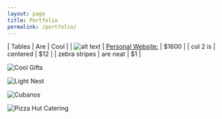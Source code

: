```yaml
---
layout: page
title: Portfolio
permalink: /portfolio/
---
```



| Tables        | Are                                                           | Cool  |
| ![alt text](https://farm9.staticflickr.com/8615/16335862385_7378902a19_q.jpg "ernestodelfrade.com") | [Personal Website:](https://ernerock.github.io/site-personal) | $1600 |
| col 2 is      | centered                                                      |   $12 |
| zebra stripes | are neat                                                      |    $1 |




![Cool Gifts](https://farm8.staticflickr.com/7496/16334986902_191427275d_q.jpg "Cool Gifts")

![Light Nest](https://farm8.staticflickr.com/7462/16149675999_c4629ac8dc_q.jpg "Light Nest")

![Cubanos](https://farm8.staticflickr.com/7527/15715944503_b5d96d45d4_q.jpg "Cubanos")

![Pizza Hut Catering](https://farm9.staticflickr.com/8643/16148604770_73bb495a87_q.jpg "PizzaHur Catering")
